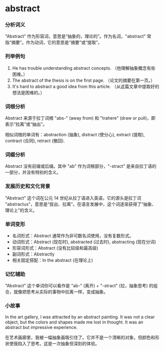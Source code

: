 # abstract

### 分析词义

  

"Abstract" 作为形容词，意思是“抽象的，理论的”。作为名词，"abstract" 常指“摘要”。作为动词，它的意思是“摘要”或“提取”。

  

### 列举例句

  

1.  He has trouble understanding abstract concepts. （他理解抽象概念有些困难。）
2.  The abstract of the thesis is on the first page. （论文的摘要在第一页。）
3.  It's hard to abstract a good idea from this article. （从这篇文章中提取好的想法是困难的。）

  

### 词根分析

  

Abstract 来源于拉丁词根 "abs-" (away from) 和 "trahere" (draw or pull)，即表示“拉离”或“抽出”。

  

相似词根的单词有：abstraction (抽象), distract (使分心), extract (提取), contract (合同), retract (撤回).

  

### 词缀分析

  

Abstract 没有前缀或后缀。其中 "ab" 作为词根部分，"-stract" 是来自拉丁语的一部分，并没有特别的含义。

  

### 发展历史和文化背景

  

"Abstract" 这个词在公元 14 世纪从拉丁语进入英语，它的源头是拉丁词 "abstractus"，意思是“拔出、拉离”。在语言发展中，这个词逐渐获得了“抽象、理论上”的含义。

  

### 单词变形

  

*   名词形式：Abstract 通常作为非可数名词使用，没有复数形式。
*   动词形式：Abstract (现在时), abstracted (过去时), abstracting (现在分词)
*   形容词形式：Abstract (没有比较级和最高级)
*   副词形式：Abstractly
*   相关固定搭配：In the abstract (在理论上)

  

### 记忆辅助

  

"Abstract" 这个单词你可以看作是 "ab-" (离开) + "-stract" (拉，抽象思考) 的组合，就像把思考从实际的事物中拉离一样，变成抽象。

  

### 小故事

  

In the art gallery, I was attracted by an abstract painting. It was not a clear object, but the colors and shapes made me lost in thought. It was an abstract but impressive experience.

  

在艺术画廊里，我被一幅抽象画吸引住了。它并不是一个清晰的对象，但颜色和形状使我陷入了思考。这是一次抽象但深刻的体验。
